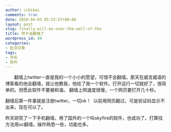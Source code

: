 ```yaml
---
author: ccbikai
comments: true
date: 2010-04-03 05:52:57+08:00
layout: post
slug: finally-will-be-over-the-wall-of-the
title: 终于会翻墙了
wordpress_id: 89
categories:
- 扯淡文章
tags:
- 手机
- 软件
---
```




       翻墙上twitter一直是我的一个小小的愿望，可惜不会翻墙。那天在威言威语的博客看的他会翻墙，就让他教我，他给了我一个软件。打开运行一切就好了，很简单的。但愿此软件不要被和谐。 翻墙上网速度很慢，一个网页要打开几十秒。<!-- more -->

翻墙后第一件事就是注册twitter。一切ok！  以前用网页翻过，可是验证码显示不出来，现在可以了。

昨天研究了一下手机翻墙，用了国外的一个叫skyfire的软件，也成功了。打算找方法用uc翻墙，操作熟悉一些，功能也多。




